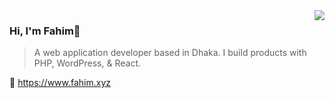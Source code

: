 <img align="right" src="https://github-readme-stats.vercel.app/api?username=fahimxyz&show_icons=true&icon_color=fee000&text_color=000000&bg_color=ffffff&hide_title=true" />

### Hi, I'm Fahim👋
>A web application developer based in Dhaka. I build products with PHP, WordPress, & React.

🔗 https://www.fahim.xyz
